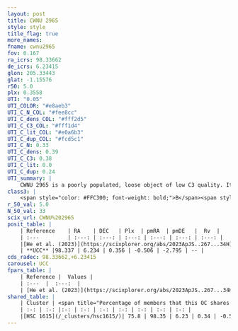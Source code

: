 ```yaml
---
layout: post
title: CWNU 2965
style: style
title_flag: true
more_names: 
fname: cwnu2965
fov: 0.167
ra_icrs: 98.33662
de_icrs: 6.23415
glon: 205.33443
glat: -1.15576
r50: 5.0
plx: 0.3558
UTI: "0.05"
UTI_COLOR: "#e8aeb3"
UTI_C_N_COL: "#fee8cc"
UTI_C_dens_COL: "#fff2d5"
UTI_C_C3_COL: "#fff1d4"
UTI_C_lit_COL: "#e0a6b3"
UTI_C_dup_COL: "#fcd5c1"
UTI_C_N: 0.33
UTI_C_dens: 0.39
UTI_C_C3: 0.38
UTI_C_lit: 0.0
UTI_C_dup: 0.24
UTI_summary: |
    CWNU 2965 is a poorly populated, loose object of low C3 quality. It was recently reported in the literature.<br><br><span style="color: #99180f; font-weight: bold;">Warning: </span>This is likely a duplicate object, which shares a large percentage of members with at least one previously reported entry.
class3: |
    <span style="color: #FFC300; font-weight: bold;">B</span><span style="color: red; font-weight: bold;">C</span>
r_50_val: 5.0
N_50_val: 33
scix_url: CWNU%202965
posit_table: |
    | Reference    | RA    | DEC   | Plx  | pmRA  | pmDE   |  Rv  |
    | :---         | :---: | :---: | :---: | :---: | :---: | :---: |
    |[He et al. (2023)](https://scixplorer.org/abs/2023ApJS..267...34H) | 98.344 | 6.238 | 0.348 | -0.492 | -2.795 | -- |
    | **UCC** |98.337 | 6.234 | 0.356 | -0.506 | -2.795 | -- | 
cds_radec: 98.33662,+6.23415
carousel: UCC
fpars_table: |
    | Reference |  Values |
    | :---  |  :---:  |
    | [He et al. (2023)](https://scixplorer.org/abs/2023ApJS..267...34H) | `A0=1.95, m-M=11.95, logA=7.5` |
shared_table: |
    | Cluster | <span title="Percentage of members that this OC shares with the ones listed">%</span>   | RA   | DEC   | Plx   | pmRA  | pmDE  | Rv | UTI |
    | :-: | :-: |:-: | :-: | :-: | :-: | :-: | :-: | :-: |
    |[HSC 1615](/_clusters/hsc1615/)| 75.8 | 98.35 | 6.23 | 0.34 | -0.5 | -2.8 | -- |0.38 |
---
```

